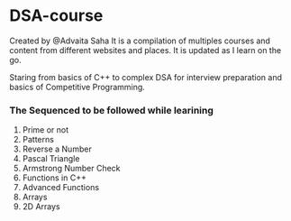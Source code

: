 # DSA-course

Created by @Advaita Saha
It is a compilation of multiples courses and content from different websites and places. It is updated as I learn on the go.

Staring from basics of C++ to complex DSA for interview preparation and basics of Competitive Programming.

### The Sequenced to be followed while learining
1. Prime or not
2. Patterns
3. Reverse a Number
4. Pascal Triangle
5. Armstrong Number Check
6. Functions in C++
7. Advanced Functions
8. Arrays
9. 2D Arrays
